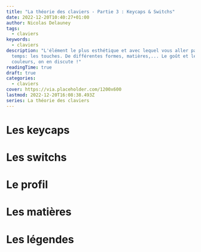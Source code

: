 ```yaml
---
title: "La théorie des claviers - Partie 3 : Keycaps & Switchs"
date: 2022-12-20T10:40:27+01:00
author: Nicolas Delauney
tags:
  - claviers
keywords:
  - claviers
description: "L'élément le plus esthétique et avec lequel vous aller passer le plus de
  temps: les touches. De différentes formes, matières,... Le goût et les
  couleurs, on en discute !"
readingTime: true
draft: true
categories:
  - claviers
cover: https://via.placeholder.com/1200x600
lastmod: 2022-12-20T16:08:38.493Z
series: La théorie des claviers
---
```


# Les keycaps
# Les switchs
# Le profil
# Les matières
# Les légendes
